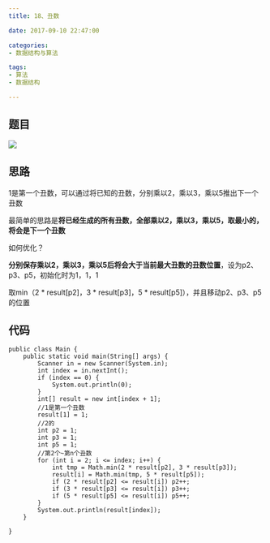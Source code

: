 ```yaml
---
title: 18、丑数

date: 2017-09-10 22:47:00

categories:
- 数据结构与算法

tags:
- 算法
- 数据结构

---
```


## 题目

![](https://i.imgur.com/bk5cIGN.png)

## 思路

1是第一个丑数，可以通过将已知的丑数，分别乘以2，乘以3，乘以5推出下一个丑数

最简单的思路是**将已经生成的所有丑数，全部乘以2，乘以3，乘以5，取最小的，将会是下一个丑数**

如何优化？

**分别保存乘以2，乘以3，乘以5后将会大于当前最大丑数的丑数位置**，设为p2、p3、p5，初始化时为1，1，1

取min（2 * result[p2]，3 * result[p3]，5 * result[p5]），并且移动p2、p3、p5的位置

## 代码

	public class Main {
	    public static void main(String[] args) {
	        Scanner in = new Scanner(System.in);
	        int index = in.nextInt();
	        if (index == 0) {
	            System.out.println(0);
	        }
	        int[] result = new int[index + 1];
			//1是第一个丑数
	        result[1] = 1;
			//2的
	        int p2 = 1;
	        int p3 = 1;
	        int p5 = 1;
			//第2个~第n个丑数
	        for (int i = 2; i <= index; i++) {
	            int tmp = Math.min(2 * result[p2], 3 * result[p3]);
	            result[i] = Math.min(tmp, 5 * result[p5]);
	            if (2 * result[p2] <= result[i]) p2++;
	            if (3 * result[p3] <= result[i]) p3++;
	            if (5 * result[p5] <= result[i]) p5++;
	        }
	        System.out.println(result[index]);
	    }
	
	}